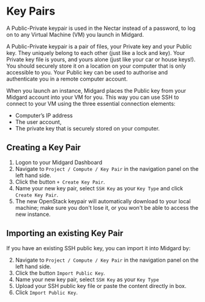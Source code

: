 # Key Pairs

A Public-Private keypair is used in the Nectar instead of a password, to log on to any Virtual Machine (VM) you launch in Midgard.

A Public-Private keypair is a pair of files, your Private key and your Public key. They uniquely belong to each other (just like a lock and key). Your Private key file is yours, and yours alone (just like your car or house keys!). You should securely store it on a location on your computer that is only accessible to you. Your Public key can be used to authorise and authenticate you in a remote computer account.

When you launch an instance, Midgard places the Public key from your Midgard account into your VM for you. This way you can use SSH to connect to your VM using the three essential connection elements:

- Computer’s IP address
- The user account,
- The private key that is securely stored on your computer.

## Creating a Key Pair

1. Logon to your Midgard Dashboard
2. Navigate to `Project / Compute / Key Pair` in the navigation panel on the left hand side.
3. Click the button `+ Create Key Pair`.
4. Name your new key pair, select `SSH Key` as your `Key Type` and click `Create Key Pair`.
5. The new OpenStack keypair will automatically download to your local machine; make sure you don't lose it, or you won't be able to access the new instance.

## Importing an existing Key Pair

If you have an existing SSH public key, you can import it into Midgard by:

2. Navigate to `Project / Compute / Key Pair` in the navigation panel on the left hand side.
3. Click the button `Import Public Key`.
4. Name your new key pair, select `SSH Key` as your `Key Type`
5. Upload your SSH public key file or paste the content directly in box.
6. Click `Import Public Key`.
